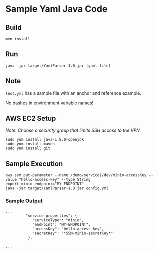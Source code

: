 # Sample Yaml Java Code

## Build
`mvn install`

## Run
`java -jar target/YamlParser-1.0.jar [yaml file]`

## Note
`test.yml` has a sample file with an anchor and reference example.

No dashes in environment variable names!

## AWS EC2 Setup
_Note: Choose a security group that limits SSH access to the VPN_

```
sudo yum install java-1.8.0-openjdk
sudo yum install maven
sudo yum install git
``` 

## Sample Execution
```
aws ssm put-parameter --name /demo/service1/dev/minio-accessKey --value "hello-access-key" --type String
export minio_endpoint="MY-ENDPOINT"
java -jar target/YamlParser-1.0.jar config.yml 
```

### Sample Output
```
...
         "service-properties": {
            "serviceType": "minio",
            "endPoint": "MY-ENDPOINT",
            "accessKey": "hello-access-key",
            "secretKey": "*SSM-minio-secretKey*"
          },

...
```
